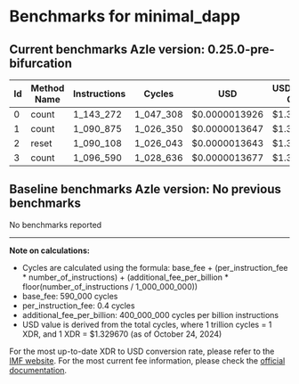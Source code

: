 # Benchmarks for minimal_dapp

## Current benchmarks Azle version: 0.25.0-pre-bifurcation

| Id  | Method Name | Instructions | Cycles    | USD           | USD/Million Calls |
| --- | ----------- | ------------ | --------- | ------------- | ----------------- |
| 0   | count       | 1_143_272    | 1_047_308 | $0.0000013926 | $1.39             |
| 1   | count       | 1_090_875    | 1_026_350 | $0.0000013647 | $1.36             |
| 2   | reset       | 1_090_108    | 1_026_043 | $0.0000013643 | $1.36             |
| 3   | count       | 1_096_590    | 1_028_636 | $0.0000013677 | $1.36             |

## Baseline benchmarks Azle version: No previous benchmarks

No benchmarks reported

---

**Note on calculations:**

-   Cycles are calculated using the formula: base_fee + (per_instruction_fee \* number_of_instructions) + (additional_fee_per_billion \* floor(number_of_instructions / 1_000_000_000))
-   base_fee: 590_000 cycles
-   per_instruction_fee: 0.4 cycles
-   additional_fee_per_billion: 400_000_000 cycles per billion instructions
-   USD value is derived from the total cycles, where 1 trillion cycles = 1 XDR, and 1 XDR = $1.329670 (as of October 24, 2024)

For the most up-to-date XDR to USD conversion rate, please refer to the [IMF website](https://www.imf.org/external/np/fin/data/rms_sdrv.aspx).
For the most current fee information, please check the [official documentation](https://internetcomputer.org/docs/current/developer-docs/gas-cost#execution).
